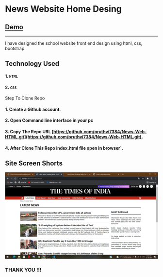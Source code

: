 # News Website Home Desing 
## [Demo](https://news-web-template-html.netlify.app/)
--------

I  have designed the school website front end design using html, css, bootstrap
## Technology Used

#### 1. `HTML`
#### 2. `CSS`

Step To Clone Repo

#### 1. Create a Github account.
#### 2. Open Command line interface in your pc
#### 3. Copy The Repo URL [https://github.com/pruthvi7384/News-Web-HTML.git](https://github.com/pruthvi7384/News-Web-HTML.git).
#### 4. After Clone This Repo index.html file open in browser`.

Site Screen Shorts 
-----

<img src="https://github.com/pruthvi7384/News-Web-HTML/blob/master/screen_short.png">


### THANK YOU !!!
